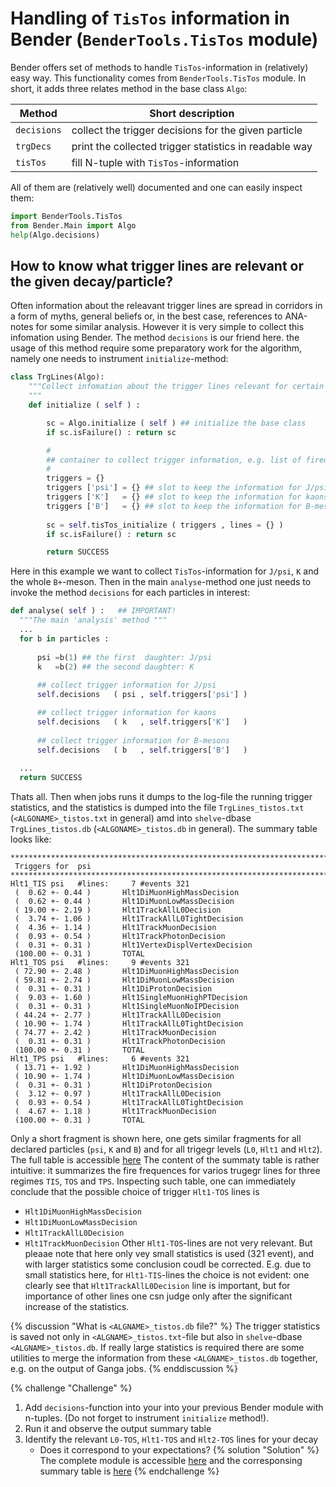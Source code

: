 # Handling of `TisTos` information in Bender  (`BenderTools.TisTos` module)


Bender offers set of methods to handle `TisTos`-information in (relatively) easy way.
This functionality  comes from `BenderTools.TisTos` module.
In short, it adds three relates method in the base class `Algo`:

|  Method           |  Short description   | 
| ---               |  ---                 | 
| `decisions`       | collect the trigger decisions for the given particle  | 
| `trgDecs`         | print the collected trigger statistics in readable way   |  
| `tisTos`          | fill N-tuple with `TisTos`-information    | 

All of them are (relatively well) documented and one can easily inspect them:
```python
import BenderTools.TisTos
from Bender.Main import Algo
help(Algo.decisions)
```

## How to know what trigger lines are relevant or the given decay/particle?

Often information about the releavant trigger lines are spread in corridors 
in a form of myths, general beliefs or, in the best case, references to ANA-notes 
for some similar analysis. However it is very simple to collect 
this infomation using Bender. The method `decisions` is our friend here. 
the usage of  this method require some preparatory work for the algorithm, 
namely one needs to instrument `initialize`-method:
```python
class TrgLines(Algo):
    """Collect infomation about the trigger lines relevant for certain decays/particles
    """
    def initialize ( self ) :

        sc = Algo.initialize ( self ) ## initialize the base class
        if sc.isFailure() : return sc

        #
        ## container to collect trigger information, e.g. list of fired lines 
        #
        triggers = {}
        triggers ['psi'] = {} ## slot to keep the information for J/psi 
        triggers ['K']   = {} ## slot to keep the information for kaons  
        triggers ['B']   = {} ## slot to keep the information for B-mesons 
        
        sc = self.tisTos_initialize ( triggers , lines = {} )
        if sc.isFailure() : return sc

        return SUCCESS
```
Here in this example we want to collect `TisTos`-information 
for `J/psi`, `K` and the whole `B+`-meson. Then in the main `analyse`-method one just needs to invoke 
the method `decisions` for each particles  in interest:
```python
def analyse( self ) :   ## IMPORTANT! 
  """The main 'analysis' method """
  ...         
  for b in particles :
            
      psi =b(1) ## the first  daughter: J/psi 
      k   =b(2) ## the second daughter: K 
            
      ## collect trigger information for J/psi 
      self.decisions   ( psi , self.triggers['psi'] )

      ## collect trigger information for kaons 
      self.decisions   ( k   , self.triggers['K']   )
            
      ## collect trigger information for B-mesons 
      self.decisions   ( b   , self.triggers['B']   ) 
  
  ...     
  return SUCCESS   
```
Thats all. Then when jobs runs  it dumps to the log-file the running trigger statistics, 
and the statistics is dumped into the file `TrgLines_tistos.txt` (`<ALGONAME>_tistos.txt` in general) 
amd into `shelve`-dbase `TrgLines_tistos.db` (`<ALGONAME>_tistos.db` in general).
The summary table looks like:
```
******************************************************************************************
 Triggers for  psi
******************************************************************************************
Hlt1_TIS psi   #lines:     7 #events 321   
 (  0.62 +- 0.44 )       Hlt1DiMuonHighMassDecision 
 (  0.62 +- 0.44 )       Hlt1DiMuonLowMassDecision 
 ( 19.00 +- 2.19 )       Hlt1TrackAllL0Decision 
 (  3.74 +- 1.06 )       Hlt1TrackAllL0TightDecision 
 (  4.36 +- 1.14 )       Hlt1TrackMuonDecision 
 (  0.93 +- 0.54 )       Hlt1TrackPhotonDecision 
 (  0.31 +- 0.31 )       Hlt1VertexDisplVertexDecision 
 (100.00 +- 0.31 )       TOTAL 
Hlt1_TOS psi   #lines:     9 #events 321   
 ( 72.90 +- 2.48 )       Hlt1DiMuonHighMassDecision 
 ( 59.81 +- 2.74 )       Hlt1DiMuonLowMassDecision 
 (  0.31 +- 0.31 )       Hlt1DiProtonDecision 
 (  9.03 +- 1.60 )       Hlt1SingleMuonHighPTDecision 
 (  0.31 +- 0.31 )       Hlt1SingleMuonNoIPDecision 
 ( 44.24 +- 2.77 )       Hlt1TrackAllL0Decision 
 ( 10.90 +- 1.74 )       Hlt1TrackAllL0TightDecision 
 ( 74.77 +- 2.42 )       Hlt1TrackMuonDecision 
 (  0.31 +- 0.31 )       Hlt1TrackPhotonDecision 
 (100.00 +- 0.31 )       TOTAL 
Hlt1_TPS psi   #lines:     6 #events 321   
 ( 13.71 +- 1.92 )       Hlt1DiMuonHighMassDecision 
 ( 10.90 +- 1.74 )       Hlt1DiMuonLowMassDecision 
 (  0.31 +- 0.31 )       Hlt1DiProtonDecision 
 (  3.12 +- 0.97 )       Hlt1TrackAllL0Decision 
 (  0.93 +- 0.54 )       Hlt1TrackAllL0TightDecision 
 (  4.67 +- 1.18 )       Hlt1TrackMuonDecision 
 (100.00 +- 0.31 )       TOTAL 
```
Only a short fragment is shown here, one gets similar fragments for all declared 
particles (`psi`, `K` and `B`) and for all trigegr levels (`L0`, `Hlt1` and `Hlt2`).
The full table is accessible [here](https://gist.github.com/VanyaBelyaev/90cc0f9b1ab84c8e40e2cd2ccf321bc3)
The content of the summaty table is rather intuitive: it summarizes the fire frequences for 
varios trugegr lines for three regimes `TIS`, `TOS` and `TPS`. 
Inspecting such table, one can immediately conclude that 
the possible choice of trigger `Hlt1-TOS` lines is 
 - `Hlt1DiMuonHighMassDecision`
 - `Hlt1DiMuonLowMassDecision`
 - `Hlt1TrackAllL0Decision`
 - `Hlt1TrackMuonDecision`
Other `Hlt1-TOS`-lines are  not very relevant. 
But pleaae note that here only vey small statistics is used (321 event), 
and with larger statistics some conclusion coudl be corrected.
E.g. due to  small statistics here, for `Hlt1-TIS`-lines the choice is not evident:
one clearly see that `Hlt1TrackAllL0Decision` line is important, but for 
importance of other lines one csn judge only after the 
significant increase of the statistics.

{% discussion "What is `<ALGNAME>_tistos.db` file?" %}
The trigger statistics is  saved not only in `<ALGNAME>_tistos.txt`-file but also in `shelve`-dbase 
`<ALGNAME>_tistos.db`.  If really large statistics is required there are some utilities to merge the 
information from these `<ALGNAME>_tistos.db` together, e.g. on the output of Ganga jobs.
{% enddiscussion %}

{% challenge "Challenge" %}
  1. Add `decisions`-function into your into your previous Bender module with n-tuples. (Do not  forget to instrument `initialize` method!).
  2. Run it and observe the output summary table 
  3. Identify the relevant  `L0-TOS`, `Hlt1-TOS` and `Hlt2-TOS` lines for your decay 
     * Does it correspond to your  expectations?
{% solution "Solution" %}
The complete module is accessible [here](https://gist.github.com/VanyaBelyaev/0e12d07b705dcd4af48aea8dad02f727)
and the corresponsing summary table is [here](https://gist.github.com/VanyaBelyaev/90cc0f9b1ab84c8e40e2cd2ccf321bc3)
{% endchallenge %}
